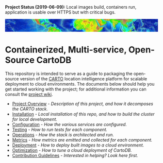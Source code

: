 **Project Status (2019-06-09):** Local images build, containers run, application is usable over HTTPS but with critical bugs.

![Banner image, slice of world elevation map](./assets/multi-svc-cartodb-banner.jpg)

# Containerized, Multi-service, Open-Source CartoDB

This repository is intended to serve as a guide to packaging the open-source version of the <a href="https://carto.com/" target="_blank">CARTO</a> location intelligence platform for scalable deployment to cloud environments. The documents below should help you get started working with the project; for additional information you can consult the [project wiki](https://github.com/ruralinnovation/multi-svc-cartodb/wiki).

* [Project Overview](./DOCS/OVERVIEW.md) - _Description of this project, and how it decomposes the CARTO stack._
* [Installation](./DOCS/INSTALL.md) - _Local installation of this repo, and how to build the cluster for local development._
* [Configuration](./DOCS/CONFIGURATION.md) - _How the various services are configured._
* [Testing](./DOCS/TESTING.md) - _How to run tests for each component._
* [Operations](./DOCS/OPERATIONS.md) - _How the stack is architected and run._
* [Metrics](./DOCS/METRICS.md) - _How metrics are emitted and collected for each component._
* [Deployment](./DOCS/DEPLOYMENT.md) - _How to deploy built images to a cloud environment._
* [Optimization](./DOCS/OPTIMIZATION.md) - _How to tune a cloud deployment of CartoDB._
* [Contribution Guidelines](./CONTRIBUTING.md) - _Interested in helping? Look here first._
